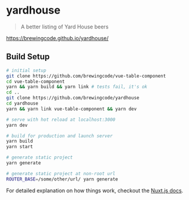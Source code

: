 # yardhouse

> A better listing of Yard House beers

https://brewingcode.github.io/yardhouse/

## Build Setup

``` bash
# initial setup
git clone https://github.com/brewingcode/vue-table-component
cd vue-table-component
yarn && yarn build && yarn link # tests fail, it's ok
cd ..
git clone https://github.com/brewingcode/yardhouse
cd yardhouse
yarn && yarn link vue-table-component && yarn dev

# serve with hot reload at localhost:3000
yarn dev

# build for production and launch server
yarn build
yarn start

# generate static project
yarn generate

# generate static project at non-root url
ROUTER_BASE=/some/other/url/ yarn generate
```

For detailed explanation on how things work, checkout the [Nuxt.js docs](https://github.com/nuxt/nuxt.js).
